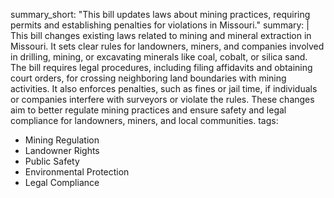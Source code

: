 summary_short: "This bill updates laws about mining practices, requiring permits and establishing penalties for violations in Missouri."
summary: |
  This bill changes existing laws related to mining and mineral extraction in Missouri. It sets clear rules for landowners, miners, and companies involved in drilling, mining, or excavating minerals like coal, cobalt, or silica sand. The bill requires legal procedures, including filing affidavits and obtaining court orders, for crossing neighboring land boundaries with mining activities. It also enforces penalties, such as fines or jail time, if individuals or companies interfere with surveyors or violate the rules. These changes aim to better regulate mining practices and ensure safety and legal compliance for landowners, miners, and local communities.
tags:
  - Mining Regulation
  - Landowner Rights
  - Public Safety
  - Environmental Protection
  - Legal Compliance
